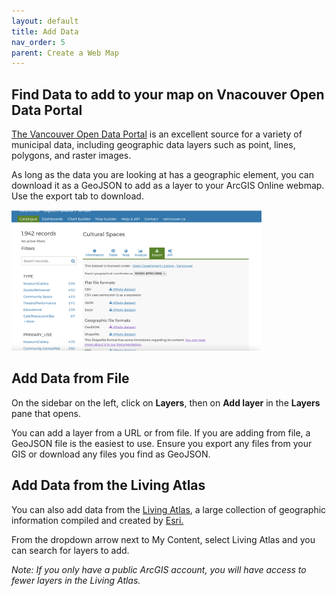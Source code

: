 ```yaml
---
layout: default
title: Add Data
nav_order: 5
parent: Create a Web Map
---
```


## Find Data to add to your map on Vnacouver Open Data Portal

[The Vancouver Open Data Portal](https://opendata.vancouver.ca/pages/home/) is an excellent source for a variety of municipal data, including geographic data layers such as point, lines, polygons, and raster images. 

As long as the data you are looking at has a geographic element, you can download it as a GeoJSON to add as a layer to your ArcGIS Online webmap. Use the export tab to download.

<img src="images/VancouverData.png" alt="fig1" style="width:400px;"/>

## Add Data from File

On the sidebar on the left, click on **Layers**, then on **Add layer** in the **Layers** pane that opens.

You can add a layer from a URL or from file. If you are adding from file, a GeoJSON file is the easiest to use. Ensure you export any files from your GIS or download any files you find as GeoJSON.

## Add Data from the Living Atlas

You can also add data from the [Living Atlas](https://livingatlas.arcgis.com/en/), a large collection of geographic information compiled and created by [Esri.](https://www.esri.com/en-us/home)

From the dropdown arrow next to My Content, select Living Atlas and you can search for layers to add.

*Note: If you only have a public ArcGIS account, you will have access to fewer layers in the Living Atlas.*
